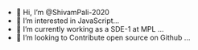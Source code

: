 - 👋 Hi, I’m @ShivamPali-2020
- 👀 I’m interested in JavaScript...
- 🌱 I’m currently working as a SDE-1 at MPL ...
- 💞️ I’m looking to Contribute open source on Github ...

<!---
ShivamPali-2020/ShivamPali-2020 is a ✨ special ✨ repository because its `README.md` (this file) appears on your GitHub profile.
You can click the Preview link to take a look at your changes.
--->

